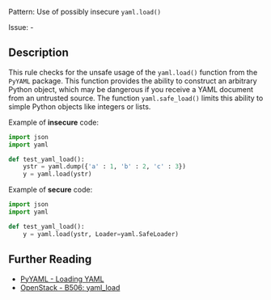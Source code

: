 Pattern: Use of possibly insecure `yaml.load()`

Issue: -

## Description

This rule checks for the unsafe usage of the `yaml.load()` function from
the `PyYAML` package. This function provides the ability to construct
an arbitrary Python object, which may be dangerous if you receive a YAML
document from an untrusted source. The function `yaml.safe_load()` limits this
ability to simple Python objects like integers or lists.


Example of **insecure** code:

```python
import json
import yaml

def test_yaml_load():
    ystr = yaml.dump({'a' : 1, 'b' : 2, 'c' : 3})
    y = yaml.load(ystr)
```

Example of **secure** code:

```python
import json
import yaml

def test_yaml_load():
    y = yaml.load(ystr, Loader=yaml.SafeLoader)
```

## Further Reading

* [PyYAML - Loading YAML](http://pyyaml.org/wiki/PyYAMLDocumentation#LoadingYAML)
* [OpenStack - B506: yaml_load](https://docs.openstack.org/bandit/latest/plugins/yaml_load.html)
